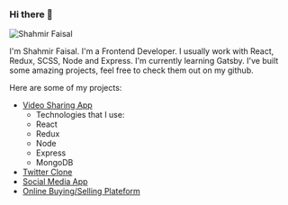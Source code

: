 ### Hi there 👋

![Shahmir Faisal](https://pbs.twimg.com/profile_images/1268895858977890304/aQFhVPFI_400x400.jpg)

I'm Shahmir Faisal. I'm a Frontend Developer. I usually work with React, Redux, SCSS, Node and Express.
I'm currently learning Gatsby. I've built some amazing projects, feel free to check them out on my github.

Here are some of my projects:

* [Video Sharing App](https://video-sharing-app-19b10.firebaseapp.com/)
  * Technologies that I use:
   * React
   * Redux
   * Node
   * Express
   * MongoDB
* [Twitter Clone](https://node-twitter-clone.herokuapp.com/)
* [Social Media App](https://somedial-3f51d.firebaseapp.com/)
* [Online Buying/Selling Plateform](https://e-commerce-a35a3.firebaseapp.com/)
